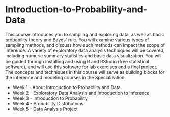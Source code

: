 # Introduction-to-Probability-and-Data

This course introduces you to sampling and exploring data, as well as basic probability theory and Bayes' rule. You will examine various types of sampling methods, and discuss how such methods can impact the scope of inference. A variety of exploratory data analysis techniques will be covered, including numeric summary statistics and basic data visualization. You will be guided through installing and using R and RStudio (free statistical software), and will use this software for lab exercises and a final project. The concepts and techniques in this course will serve as building blocks for the inference and modeling courses in the Specialization.

* Week 1 - About Introduction to Probability and Data
* Week 2 - Exploratory Data Analysis and Introduction to Inference
* Week 3 - Introduction to Probability
* Week 4 - Probability Distributions
* Week 5 - Data Analysis Project
